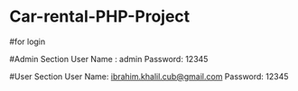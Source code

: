 # Car-rental-PHP-Project

#for login

#Admin Section
User Name : admin
Password: 12345

#User Section
User Name: ibrahim.khalil.cub@gmail.com
Password: 12345
